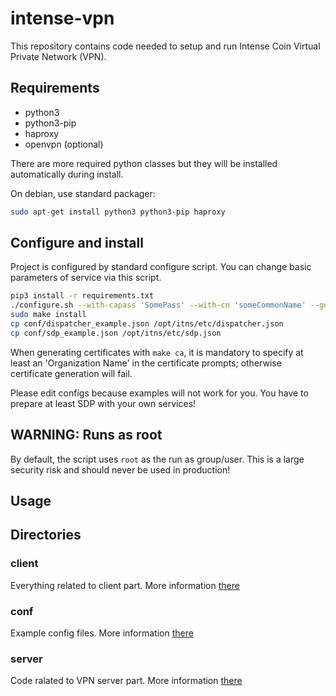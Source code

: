 # intense-vpn
This repository contains code needed to setup and run Intense Coin Virtual Private Network (VPN).

## Requirements
 * python3
 * python3-pip
 * haproxy
 * openvpn (optional)

There are more required python classes but they will be installed
automatically during install.

On debian, use standard packager:
```bash
sudo apt-get install python3 python3-pip haproxy
```

## Configure and install
Project is configured by standard configure script. You can change basic parameters of service via this script.
```bash
pip3 install -r requirements.txt
./configure.sh --with-capass 'SomePass' --with-cn 'someCommonName' --generate-ca --generate-dh --runas-user "$USER"
sudo make install
cp conf/dispatcher_example.json /opt/itns/etc/dispatcher.json
cp conf/sdp_example.json /opt/itns/etc/sdp.json
``` 

When generating certificates with `make ca`, it is mandatory to specify at least an 'Organization Name' in the certificate prompts; otherwise certificate generation will fail.

Please edit configs because examples will not work for you. You have to
prepare at least SDP with your own services!

## WARNING: Runs as root
By default, the script uses `root` as the run as group/user. This is a large security risk and should never be used in production!

## Usage 

## Directories

### client
 Everything related to client part. More information [there](client/README.md)
 
### conf
 Example config files. More information [there](conf/README.md)
 
### server
 Code ralated to VPN server part. More information [there](server/README.md)
 

